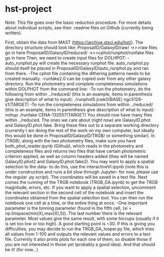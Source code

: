 # hst-project
Note: This file goes over the basic reduction procedure. For more details about individual scripts, see their .readme files on Github (currently being written).

First, obtain the data from MAST (https://archive.stsci.edu/hst/).
The directory structure should look like:
ProposalID/GalaxyID/raw/ ->>>raw files go in here
ProposalID/GalaxyID/reduced/ ->>>cphot/runphot/runfake files go in here
Then, we need to create input files for DOLHPOT:
-auto_runphot.py will create the necessary runphot file. auto_runphot.py should itself be placed in ProposalID/GalaxyID/auto_runphot.py and ran from there.
-The cphot file containing the dithering patterns needs to be created manually.
-runfake2.0 can be copied over from any other galaxy directory.
Run the photometry and complete completeness simulations within DOLPHOT from the command line:
-To run the photometry, do the following from within ../reduced/ (this is an example, items in parenthesis give description of what to input): ./runphot5 jcwk0(BASE) ngc5128-s1(TARGET)
-To run the completeness simulations from within ../reduced/ (this is an example, items in parenthesis give description of what to input): nohup ./runfake CENA-132557(TARGET)
You should now have many files within ../reduced. The ones we care about (right now) are GalaxyID.phot and GalaxyID.phot.fake. Bring these files out to a separate working directory (currently I am doing the rest of the work on my own computer, but ideally this would be done in ProposalID/GalaxyID/TRGB/ or something similar).
In /TRGB/, along with the two photometry files, make sure you have both_phot_reader.ipynb (Github), which reads in the photometry and completeness files and returns two files that have certain photometric criterion applied, as well as column headers added (they will be named GalaxyID.phot2 and GalaxyID.phot.fake2).
You may want to apply a spatial selection to the data- to do this, use the interactiveVI.ipynb (note this is under construction and runs a bit slow through Jupyter- for now, please use the regular .py script). The coordinates will be saved in a text file.
Next comes the running of the TRGB notebook (TRGB_GA.ipynb) to get the TRGB magnitude, errors, etc. If you want to apply a spatial selection, uncomment the relevant section in the second cell of the notebook and insert the coordinates obtained from the spatial selection tool. You can then run the notebook one cell at a time, or the entire thing at once.
-One important parameter is the binning parameter (found in the fifth cell, (xi = np.linspace(min(X),max(X),5)). The last number there is the relevant parameter. Most values give the same result, with some hiccups (usually if it is set too low or too high). A good starting point is ~30. If this is giving you difficulties, you may decide to run the TRGB_GA_looper.py file, which tries all values from 1-100 and outputs the relevant values and errors to a text file. Currently it also prints plots for each one of them, so disable those if you are not interested in those yet (probably a good idea).
And that should be it! (for now...)
